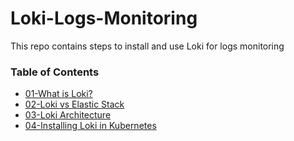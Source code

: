 # Loki-Logs-Monitoring
This repo contains steps to install and use Loki for logs monitoring

### Table of Contents
* [01-What is Loki?](https://grafana.com/oss/loki/)
* [02-Loki vs Elastic Stack](https://signoz.io/blog/loki-vs-elasticsearch/)
* [03-Loki Architecture](https://hackernoon.com/grafana-loki-architecture-summary-and-running-in-kubernetes)
* [04-Installing Loki in Kubernetes](./docs/LOKI-ON-K8S.MD)